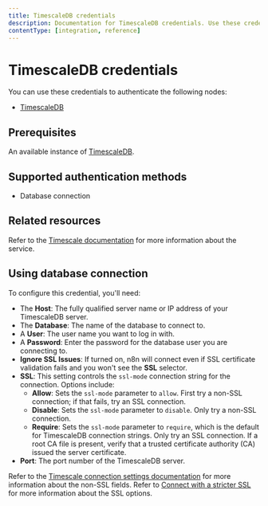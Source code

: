 ```yaml
---
title: TimescaleDB credentials
description: Documentation for TimescaleDB credentials. Use these credentials to authenticate TimescaleDB in n8n, a workflow automation platform.
contentType: [integration, reference]
---
```


# TimescaleDB credentials

You can use these credentials to authenticate the following nodes:

- [TimescaleDB](/integrations/builtin/app-nodes/n8n-nodes-base.timescaledb.md)

## Prerequisites

An available instance of [TimescaleDB](https://www.timescale.com/).

## Supported authentication methods

- Database connection

## Related resources

Refer to the [Timescale documentation](https://docs.timescale.com/) for more information about the service.

## Using database connection

To configure this credential, you'll need:

- The **Host**: The fully qualified server name or IP address of your TimescaleDB server.
- The **Database**: The name of the database to connect to.
- A **User**: The user name you want to log in with.
- A **Password**: Enter the password for the database user you are connecting to.
- **Ignore SSL Issues**: If turned on, n8n will connect even if SSL certificate validation fails and you won't see the **SSL** selector.
- **SSL**: This setting controls the `ssl-mode` connection string for the connection. Options include:
    - **Allow**: Sets the `ssl-mode` parameter to `allow`. First try a non-SSL connection; if that fails, try an SSL connection.
    - **Disable**: Sets the `ssl-mode` parameter to `disable`. Only try a non-SSL connection.
    - **Require**: Sets the `ssl-mode` parameter to `require`, which is the default for TimescaleDB connection strings. Only try an SSL connection. If a root CA file is present, verify that a trusted certificate authority (CA) issued the server certificate.
- **Port**: The port number of the TimescaleDB server.

Refer to the [Timescale connection settings documentation](https://docs.tigerdata.com/integrations/latest/find-connection-details/) for more information about the non-SSL fields. Refer to [Connect with a stricter SSL](https://docs.tigerdata.com/use-timescale/latest/security/strict-ssl/) for more information about the SSL options.
